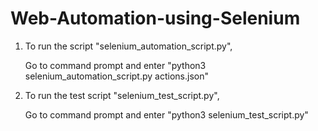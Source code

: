 # Web-Automation-using-Selenium

1. To run the script "selenium_automation_script.py",

   Go to command prompt and enter "python3 selenium_automation_script.py actions.json"

2. To run the test script "selenium_test_script.py",

     
   Go to command prompt and enter "python3 selenium_test_script.py"
